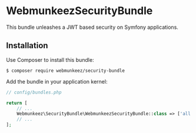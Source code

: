 # WebmunkeezSecurityBundle

This bundle unleashes a JWT based security on Symfony applications.

## Installation

Use Composer to install this bundle:

```console
$ composer require webmunkeez/security-bundle
```

Add the bundle in your application kernel:

```php
// config/bundles.php

return [
    // ...
    Webmunkeez\SecurityBundle\WebmunkeezSecurityBundle::class => ['all' => true],
    // ...
];
```